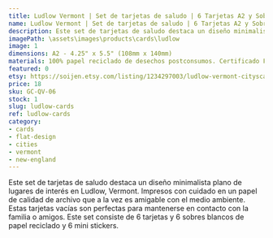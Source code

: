 ```yaml
---
title: Ludlow Vermont | Set de tarjetas de saludo | 6 Tarjetas A2 y Sobres y Stickers
name: Ludlow Vermont | Set de tarjetas de saludo | 6 Tarjetas A2 y Sobres y Stickers
description: Este set de tarjetas de saludo destaca un diseño minimalista plano de lugares de interés en Ludlow, Vermont. Impresos con cuidado en un papel de calidad de archivo que a la vez es amigable con el medio ambiente. Estas tarjetas vacías son perfectas para mantenerse en contacto con la familia o amigos.
imagePath: \assets\images\products\cards\ludlow
image: 1
dimensions: A2 - 4.25" x 5.5" (108mm x 140mm)
materials: 100% papel reciclado de desechos postconsumos. Certificado FSC.
featured: 0
etsy: https://soijen.etsy.com/listing/1234297003/ludlow-vermont-cityscape-blank-note-card?utm_source=Copy&utm_medium=ListingManager&utm_campaign=Share&utm_term=so.lmsm&share_time=1695260074026
price: 18
sku: GC-QV-06
stock: 1
slug: ludlow-cards
ref: ludlow-cards
category:
- cards
- flat-design
- cities
- vermont
- new-england
---
```

Este set de tarjetas de saludo destaca un diseño minimalista plano de lugares de interés en Ludlow, Vermont. Impresos con cuidado en un papel de calidad de archivo que a la vez es amigable con el medio ambiente. Estas tarjetas vacías son perfectas para mantenerse en contacto con la familia o amigos. Este set consiste de 6 tarjetas y 6 sobres blancos de papel reciclado y 6 mini stickers.
